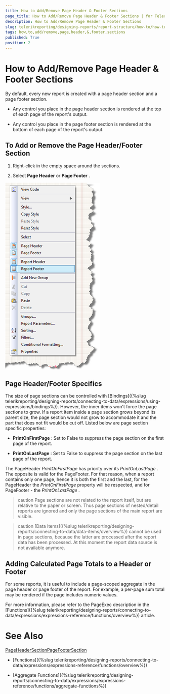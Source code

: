 ```yaml
---
title: How to Add/Remove Page Header & Footer Sections
page_title: How to Add/Remove Page Header & Footer Sections | for Telerik Reporting Documentation
description: How to Add/Remove Page Header & Footer Sections
slug: telerikreporting/designing-reports/report-structure/how-to/how-to-add-remove-page-header-&-footer-sections
tags: how,to,add/remove,page,header,&,footer,sections
published: True
position: 2
---
```


# How to Add/Remove Page Header & Footer Sections



By default, every new report is created with a page header section and a page footer section.

* Any control you place in the page header section is rendered at the top of each page of the report's output.

* Any control you place in the page footer section is rendered at the bottom of each page of the report's output.

## To Add or Remove the Page Header/Footer Section

1. Right-click in the empty space around the sections.

1. Select __Page Header__  or __Page Footer__  .

  

  ![](images/ReportDesign001.png)

## Page Header/Footer Specifics

The size of page sections can be controlled with [Bindings]({%slug telerikreporting/designing-reports/connecting-to-data/expressions/using-expressions/bindings%}). However, the inner items won't force the page sections            to grow. If a report item inside a page section grows beyond its parent size, the page section would not grow to accommodate it and the part that does not fit would be cut off.           Listed below are page section specific properties:         

*  __PrintOnFirstPage__  : Set to False to suppress the page section on the first page of the report.

*  __PrintOnLastPage__  : Set to False to suppress the page section on the last page of the report.

The PageHeader *PrintOnFirstPage*  has priority over its *PrintOnLastPage* . The opposite is valid for the PageFooter.           For that reason, when a report contains only one page, hence it is both the first and the last, for the PageHeader the *PrintOnFirstPage*  property           will be respected, and for PageFooter - the *PrintOnLastPage* .         

>caution Page sections are not related to the report itself, but are relative to the paper or             screen. Thus page sections of nested/detail reports are ignored and only the page sections of the main report             are visible.           


>caution [Data Items]({%slug telerikreporting/designing-reports/connecting-to-data/data-items/overview%}) cannot be used in page sections, because the latter are processed             after the report data has been processed. At this moment the report data source is not available anymore.           


## Adding Calculated Page Totals to a Header or Footer

For some reports, it is useful to include a page-scoped aggregate in the page header or page footer of the report.           For example, a per-page sum total may be rendered if the page includes numeric values.         

For more information, please refer to the PageExec description in the [Functions]({%slug telerikreporting/designing-reports/connecting-to-data/expressions/expressions-reference/functions/overview%}) article.         

# See Also
[PageHeaderSection](/reporting/api/Telerik.Reporting.PageHeaderSection)[PageFooterSection](/reporting/api/Telerik.Reporting.PageFooterSection)

 * [Functions]({%slug telerikreporting/designing-reports/connecting-to-data/expressions/expressions-reference/functions/overview%})

 * [Aggregate Functions]({%slug telerikreporting/designing-reports/connecting-to-data/expressions/expressions-reference/functions/aggregate-functions%})
